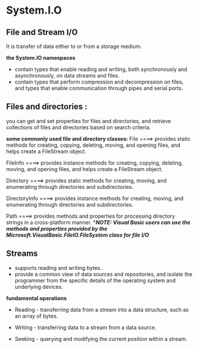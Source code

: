 # System.I.O
## File and Stream I/O
It is transfer of data either to or from a storage medium.

**the System.IO namespaces**
-  contain types that enable reading and writing, both synchronously and asynchronously, on data streams and files.
-  contain types that perform compression and decompression on files, and types that enable communication through pipes and serial ports.

## Files and directories :
you can get and set properties for files and directories, and retrieve collections of files and directories based on search criteria.

**some commonly used file and directory classes:**
File ====> provides static methods for creating, copying, deleting, moving, and opening files, and helps create a FileStream object.

FileInfo ====> provides instance methods for creating, copying, deleting, moving, and opening files, and helps create a FileStream object.

Directory ====> provides static methods for creating, moving, and enumerating through directories and subdirectories.

DirectoryInfo ====> provides instance methods for creating, moving, and enumerating through directories and subdirectories.

Path ====> provides methods and properties for processing directory strings in a cross-platform manner.
****NOTE: Visual Basic users can use the methods and properties provided by the Microsoft.VisualBasic.FileIO.FileSystem class for file I/O***
## Streams
- supports reading and writing bytes..
- provide a common view of data sources and repositories, and isolate the programmer from the specific details of the operating system and underlying devices.

**fundamental operations**
* Reading - transferring data from a stream into a data structure, such as an array of bytes.


* Writing - transferring data to a stream from a data source.

* Seeking - querying and modifying the current position within a stream.




